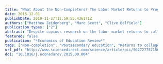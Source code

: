```yaml
---
title: "What About the Non-Completers? The Labor Market Returns to Progress in Community College"
date: 2015-12-01
publishDate: 2019-11-27T12:59:55.436171Z
authors: ["Matthew Zeidenberg", "Marc Scott", "Clive Belfield"]
publication_types: ["2"]
abstract: "Despite copious research on the labor market returns to college, very little has adequately modeled the pathways of non-completers or compared their outcomes with those of award-holders. In this paper, we present a novel method for linking non-completers with completers according to their program of study. We use this method to calculate the labor market returns to programs of study, accounting for those who obtain an award and those who do not. We use a large dataset of community college transcripts matched with earnings data. We find that different classification systems – by algorithm, intent or goal – yield very different enrollment patterns across programs. Importantly, these classifications make a substantial difference to earnings patterns. Returns vary by program completion and by program non-completion. Consequently, combining completers and non-completers yields a new pattern of returns. We find that the variance in returns by subject of study is reduced when we combine data on completers and non-completers. In particular, the large returns to nursing awards are substantially lower when we account for the probability of completing a nursing program and the returns to not completing a nursing program. In addition, progression per se does not lead to higher earnings for non-completers: progressing further in a nursing program is no different from accumulating general college credits. If validated, these findings have significant implications for policies on program choice and on student retention policies."
featured: false
publication: "*Economics of Education Review*"
tags: ["Non-completion", "Postsecondary education", "Returns to college"]
url_pdf: "http://www.sciencedirect.com/science/article/pii/S0272775715001119"
doi: "10.1016/j.econedurev.2015.09.004"
---
```



